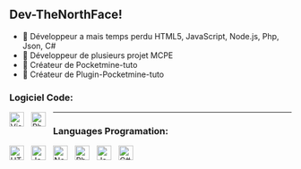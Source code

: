 ## Dev-TheNorthFace!

- 🤍 Développeur a mais temps perdu HTML5, JavaScript, Node.js, Php, Json, C#
- 🖤 Développeur de plusieurs projet MCPE
- 👀 Créateur de Pocketmine-tuto
- 📌 Créateur de Plugin-Pocketmine-tuto

### Logiciel Code:
<img align="left" alt="Visual Studio Code" width="26px" src="https://cdn.jsdelivr.net/gh/devicons/devicon/icons/vscode/vscode-original.svg" style="padding-right:10px;" />
<img align="left" alt="Php" width="26px" src="https://i0.wp.com/piratespc.net/wp-content/uploads/2019/04/1200px-PhpStorm_Logo.svg_.png?resize=1024%2C1024&ssl=1" style="padding-right:10px;" />

---
### Languages Programation:

<img align="left" alt="HTML5" width="26px" src="https://cdn.jsdelivr.net/gh/devicons/devicon/icons/html5/html5-original.svg" style="padding-right:10px;" />
<img align="left" alt="JavaScript" width="26px" src="https://cdn.jsdelivr.net/gh/devicons/devicon/icons/javascript/javascript-original.svg" style="padding-right:10px;" />
<img align="left" alt="Node.js" width="26px" src="https://cdn.jsdelivr.net/gh/devicons/devicon/icons/nodejs/nodejs-original.svg" style="padding-right:10px;" />
<img align="left" alt="Php" width="26px" src="https://i0.wp.com/piratespc.net/wp-content/uploads/2019/04/1200px-PhpStorm_Logo.svg_.png?resize=1024%2C1024&ssl=1" style="padding-right:10px;" />
<img align="left" alt="Json" width="26px" src="https://s3.amazonaws.com/media-p.slid.es/uploads/907247/images/6156854/json-logo.png" style="padding-right:10px;" />
<img align="left" alt="C#" width="26px" src="https://th.bing.com/th/id/R.876afbe5e38c58cb01ccd6e2a789cc47?rik=z9cgSvPbGiXr6g&pid=ImgRaw&r=0" style="padding-right:10px;" />
